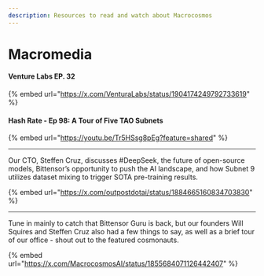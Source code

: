 ```yaml
---
description: Resources to read and watch about Macrocosmos
---
```


# Macromedia



#### Venture Labs EP. 32&#x20;

{% embed url="https://x.com/VenturaLabs/status/1904174249792733619" %}



#### Hash Rate - Ep 98: A Tour of Five TAO Subnets

{% embed url="https://youtu.be/Tr5HSsg8pEg?feature=shared" %}

***

Our CTO, Steffen Cruz, discusses #DeepSeek, the future of open-source models, Bittensor’s opportunity to push the AI landscape, and how Subnet 9 utilizes dataset mixing to trigger SOTA pre-training results.

{% embed url="https://x.com/outpostdotai/status/1884665160834703830" %}

***

Tune in mainly to catch that Bittensor Guru is back, but our founders Will Squires and Steffen Cruz also had a few things to say, as well as a brief tour of our office - shout out to the featured cosmonauts.

{% embed url="https://x.com/MacrocosmosAI/status/1855684071126442407" %}





